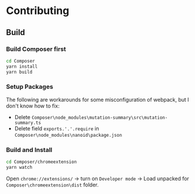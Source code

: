 # Contributing

## Build

### Build Composer first

``` bash
cd Composer
yarn install
yarn build
```

### Setup Packages

The following are workarounds for some misconfiguration of webpack, but I don't know how to fix:

- Delete `Composer\node_modules\mutation-summary\src\mutation-summary.ts`
- Delete field `exports.'.'.require` in `Composer\node_modules\nanoid\package.json`

### Build and Install

```bash
cd Composer/chromeextension
yarn watch
```

Open `chrome://extensions/` -> turn on `Developer mode` -> Load unpacked for `Composer\chromeextension\dist` folder.
